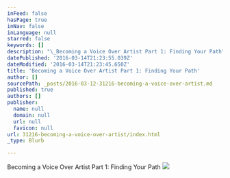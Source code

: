 ```yaml
---
inFeed: false
hasPage: true
inNav: false
inLanguage: null
starred: false
keywords: []
description: "\_Becoming a Voice Over Artist Part 1: Finding Your Path"
datePublished: '2016-03-14T21:23:55.039Z'
dateModified: '2016-03-14T21:23:45.650Z'
title: 'Becoming a Voice Over Artist Part 1: Finding Your Path'
author: []
sourcePath: _posts/2016-03-12-31216-becoming-a-voice-over-artist.md
published: true
authors: []
publisher:
  name: null
  domain: null
  url: null
  favicon: null
url: 31216-becoming-a-voice-over-artist/index.html
_type: Blurb

---
```

Becoming a Voice Over Artist Part 1: Finding Your Path
![](https://the-grid-user-content.s3-us-west-2.amazonaws.com/c30d90a0-c62b-4106-97ef-0351969518ac.jpg)